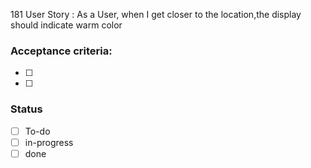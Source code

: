 181 User Story : As a User, when I get closer to the location,the display should indicate warm color <br>

### Acceptance criteria: <br>
- [ ] 
- [ ] 
### Status
- [ ] To-do
- [ ] in-progress
- [ ] done
